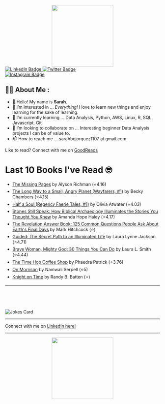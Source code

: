 
<div id="header" align="center">
  <img src="https://media.giphy.com/media/h8mSIeTWzDFooj3hgT/giphy.gif" width="200"/>
</div>

<div id="badges">
  <a href="https://www.linkedin.com/in/sarahjbojorquez/">
    <img src="https://img.shields.io/badge/LinkedIn-blue?style=for-the-badge&logo=linkedin&logoColor=white" alt="LinkedIn Badge"/>
  </a>

  <a href="https://twitter.com/Sarahjbojorquez">
    <img src="https://img.shields.io/badge/Twitter-green?style=for-the-badge&logo=twitter&logoColor=white" alt="Twitter Badge"/>
  </a>
</div>

 <a href="https://www.instagram.com/sarahjbojorquez/">
    <img src="https://img.shields.io/badge/Instagram-blueviolet?style=for-the-badge&logo=Instagram&logoColor=white" alt="Instagram Badge"/>
  </a>
<div></div>
<div></div>

## :woman_technologist: About Me :

- 👋 Hello!  My name is **Sarah**.
- 👀 I’m interested in ... *Everything!* I love to learn new things and enjoy learning for the sake of learning.
- 🌱 I’m currently learning ... Data Analysis, Python, AWS, Linux, R, SQL, Javascript, Git
- 💞️ I’m looking to collaborate on ... Interesting beginner Data Analysis projects I can be of value to.
- 📫 How to reach me ... sarahbojorquez1107 at gmail.com

Like to read? Connect with me on <a href="https://www.goodreads.com/user/show/97230998-sarah-bojorquez-lopez">GoodReads</a>
<div></div>
<div></div>

# Last 10 Books I've Read 🤓
<!-- GOODREADS-LIST:START -->
- [The Missing Pages](https://www.goodreads.com/review/show/7917211667?utm_medium=api&utm_source=rss) by Alyson Richman (⭐️4.16)
- [The Long Way to a Small, Angry Planet (Wayfarers, #1)](https://www.goodreads.com/review/show/7992355983?utm_medium=api&utm_source=rss) by Becky Chambers (⭐️4.15)
- [Half a Soul (Regency Faerie Tales, #1)](https://www.goodreads.com/review/show/7996781247?utm_medium=api&utm_source=rss) by Olivia Atwater (⭐️4.03)
- [Stones Still Speak: How Biblical Archaeology Illuminates the Stories You Thought You Knew](https://www.goodreads.com/review/show/7995702996?utm_medium=api&utm_source=rss) by Amanda Hope Haley (⭐️4.17)
- [The Revelation Answer Book: 125 Common Questions People Ask About Earth's Final Days](https://www.goodreads.com/review/show/7995702732?utm_medium=api&utm_source=rss) by Mark Hitchcock (⭐️)
- [Guided: The Secret Path to an Illuminated Life](https://www.goodreads.com/review/show/7995702506?utm_medium=api&utm_source=rss) by Laura Lynne Jackson (⭐️4.71)
- [Brave Woman, Mighty God: 30 Things You Can Do](https://www.goodreads.com/review/show/7995702345?utm_medium=api&utm_source=rss) by Laura L.  Smith (⭐️4.44)
- [The Time Hop Coffee Shop](https://www.goodreads.com/review/show/7995699801?utm_medium=api&utm_source=rss) by Phaedra Patrick (⭐️3.76)
- [On Morrison](https://www.goodreads.com/review/show/7995699512?utm_medium=api&utm_source=rss) by Namwali Serpell (⭐️5)
- [Knight on Time](https://www.goodreads.com/review/show/7995695331?utm_medium=api&utm_source=rss) by Randy B. Batten (⭐️)
<!-- GOODREADS-LIST:END -->

---

<p>&nbsp;</p>
<p>&nbsp;</p>

<img src="https://readme-jokes.vercel.app/api?hideBorder&theme=cobalt&qColor=%23944bcc&aColor=%23bbdb51" alt="Jokes Card" />
<div></div>
<div></div>

---

Connect with me on [LinkedIn here!](https://www.linkedin.com/in/sarahjbojorquez/)


---

<div align="center">
  <img src="https://media.giphy.com/media/dU6iSeuBBsN9OpTg5P/giphy.gif" width="200"/>
</div>
